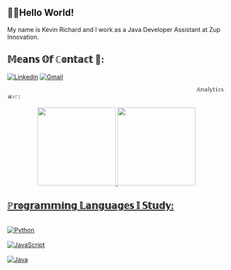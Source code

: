 ## 👋🏿Hello World! 

My name is Kevin Richard and I work as a Java Developer Assistant at Zup Innovation.

 ##                                                                 𝕄𝕖𝕒𝕟𝕤 𝕆𝕗 ℂ𝕠𝕟𝕥𝕒𝕔𝕥 📧:
  [![Linkedin](https://img.shields.io/badge/LinkedIn-0077B5?style=for-the-badge&logo=linkedin&logoColor=white)](https://www.linkedin.com/in/kevin-richard-pcd-b68a54203/) [![Gmail](https://img.shields.io/badge/Gmail-D14836?style=for-the-badge&logo=gmail&logoColor=white)](https://mail.google.com/mail/kevinrichardve@gmail.com)
                                       
                                                                 𝔸𝕟𝕒𝕝𝕪𝕥𝕚𝕔𝕤 📊📈:  
<div align="center">
  <a href="https://github.com/k3vinrich4rd">
  <img height="180em" src="https://github-readme-stats.vercel.app/api?username=k3vinrich4rd&show_icons=true&theme=midnight-purple&include_all_commits=true&count_private=true"/>
  <img height="180em" src="https://github-readme-stats.vercel.app/api/top-langs/?username=k3vinrich4rd&layout=compact&langs_count=7&theme=vision-friendly-dark"/>
</div>

## ℙ𝕣𝕠𝕘𝕣𝕒𝕞𝕞𝕚𝕟𝕘 𝕃𝕒𝕟𝕘𝕦𝕒𝕘𝕖𝕤 𝕀 𝕊𝕥𝕦𝕕𝕪: 
  
  <div style="display: inline_block"><br/>
 <img aling="center" alt="Python" src="https://img.shields.io/badge/Python-3776AB?style=for-the-badge&logo=python&logoColor=white" />
</div>

<div style="display: inline_block"><br/>
 <img aling="center" alt="JavaScript" src="https://img.shields.io/badge/JavaScript-F7DF1E?style=for-the-badge&logo=javascript&logoColor=black" />
</div>

<div style="display: inline_block"><br/>
 <img aling="center" alt="Java" src="https://img.shields.io/badge/Java-ED8B00?style=for-the-badge&logo=java&logoColor=white" />
</div>
